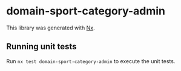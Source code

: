 # domain-sport-category-admin

This library was generated with [Nx](https://nx.dev).

## Running unit tests

Run `nx test domain-sport-category-admin` to execute the unit tests.
